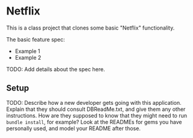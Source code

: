 # Netflix

This is a class project that clones some basic "Netflix" functionality.

The basic feature spec:

- Example 1
- Example 2

TODO: Add details about the spec here.

## Setup

TODO: Describe how a new developer gets going with this application. Explain that they should consult DBReadMe.txt, and give them any other instructions. How are they supposed to know that they might need to run `bundle install`, for example? Look at the READMEs for gems you have personally used, and model your README after those.
